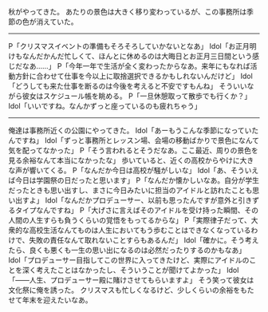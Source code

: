 秋がやってきた。
あたりの景色は大きく移り変わっているが、この事務所は季節の色が消えていた。

---

P「クリスマスイベントの準備もそろそろしていかないとなあ」
Idol「お正月明けもなんだかんだ忙しくて、ほんとに休めるのは大晦日とお正月三日間という感じだなあ……」
P「今年一年で生活が全く変わったからなあ。来年にもなれば活動方針に合わせて仕事を今以上に取捨選択できるかもしれないんだけど」
Idol「どうしても来た仕事を断るのは今後を考えると不安ですもんね」
そういいながら彼女はスケジュール帳を眺める。
P「一旦休憩取って散歩でも行くか？」
Idol「いいですね。なんかずっと座っているのも疲れちゃう」

---

俺達は事務所近くの公園にやってきた。
Idol「あーもうこんな季節になっていたんですね」
Idol「ずっと事務所とレッスン場、会場の移動ばかりで景色になんて気を配ってなかった」
P「そう言われるとそうだなあ。ここ最近、周りの景色を見る余裕なんて本当になかったな」
歩いていると、近くの高校からやけに大きな声が響いてくる。
P「なんだか今日は高校が騒がしいな」
Idol「あ、そういえば今日は学園祭の日だったと思います」
P「なんだか懐かしいなあ。自分が学生だったときも思い出すし、まさに今日みたいに担当のアイドルと訪れたことも思い出すよ」
Idol「なんだかプロデューサー、以前も思ったんですが意外と引きずるタイプなんですね」
P「大げさに言えばそのアイドルを受け持った瞬間、その人間の人生すらも負うくらいの覚悟をもってるからな」
P「実際律子だって、大衆的な高校生活なんてものは人生においてもう歩むことはできなくなっているわけで、失敗の責任なんて取れないことすらもあるんだ」
Idol「確かに。そう考えたら、良くも悪くも一生の思い出になるのは必然だったりするのかもなあ」
Idol「プロデューサー目指してこの世界に入ってきたけど、実際にアイドルのことを深く考えたことはなかったし、そういうことが聞けてよかった」
Idol「――人生、プロデューサー殿に賭けさせてもらいますよ」
そう笑って彼女は文化祭に俺を誘った。
クリスマスも忙しくなるけど、少しくらいの余裕をもたせて年末を迎えたいなあ。
